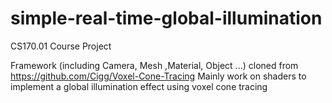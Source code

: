 # simple-real-time-global-illumination
CS170.01 Course Project

Framework (including Camera, Mesh ,Material, Object ...) cloned from https://github.com/Cigg/Voxel-Cone-Tracing
Mainly work on shaders to implement a global illumination effect using voxel cone tracing
